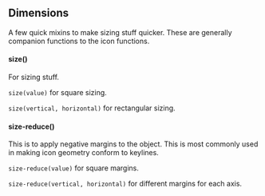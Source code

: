 ## Dimensions

A few quick mixins to make sizing stuff quicker. These are generally companion functions to the icon functions.


#### size()
For sizing stuff. 


`size(value)` for square sizing.

`size(vertical, horizontal)` for rectangular sizing.



#### size-reduce()
This is to apply negative margins to the object. This is most commonly used in making icon geometry conform to keylines.


`size-reduce(value)` for square margins.

`size-reduce(vertical, horizontal)` for different margins for each axis.
